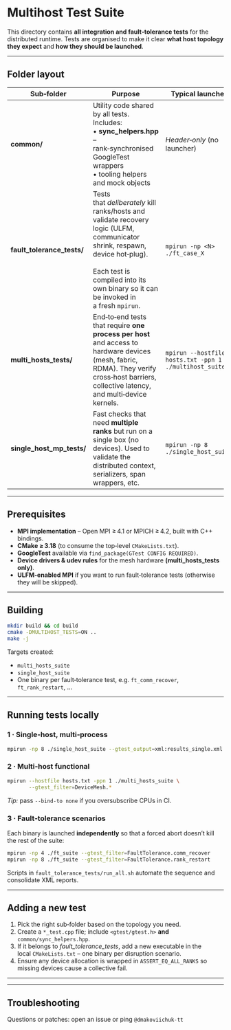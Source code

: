 # Multihost Test Suite

This directory contains **all integration and fault‑tolerance tests** for the distributed runtime.  Tests are organised to make it clear **what host topology they expect** and **how they should be launched**.

---

## Folder layout

| Sub‑folder                   | Purpose                                                                                                                                                                                                                  | Typical launcher                                       |
| ---------------------------- | ------------------------------------------------------------------------------------------------------------------------------------------------------------------------------------------------------------------------ | ------------------------------------------------------ |
| **common/**                  | Utility code shared by all tests.  Includes:<br>• **sync\_helpers.hpp** – rank‑synchronised GoogleTest wrappers<br>• tooling helpers and mock objects                                                                    | *Header‑only* (no launcher)                            |
| **fault\_tolerance\_tests/** | Tests that *deliberately* kill ranks/hosts and validate recovery logic (ULFM, communicator shrink, respawn, device hot‑plug).<br><br>Each test is compiled into its own binary so it can be invoked in a fresh `mpirun`. | `mpirun -np <N> ./ft_case_X`                           |
| **multi\_hosts\_tests/**     | End‑to‑end tests that require **one process per host** and access to hardware devices (mesh, fabric, RDMA). They verify cross‑host barriers, collective latency, and multi‑device kernels.                               | `mpirun --hostfile hosts.txt -ppn 1 ./multihost_suite` |
| **single\_host\_mp\_tests/** | Fast checks that need **multiple ranks** but run on a single box (no devices). Used to validate the distributed context, serializers, span wrappers, etc.                                                                | `mpirun -np 8 ./single_host_suite`                     |

---

## Prerequisites

* **MPI implementation** – Open MPI ≥ 4.1 or MPICH ≥ 4.2, built with C++ bindings.
* **CMake ≥ 3.18** (to consume the top‑level `CMakeLists.txt`).
* **GoogleTest** available via `find_package(GTest CONFIG REQUIRED)`.
* **Device drivers & udev rules** for the mesh hardware **(multi\_hosts\_tests only)**.
* **ULFM‑enabled MPI** if you want to run fault‑tolerance tests (otherwise they will be skipped).

---

## Building

```bash
mkdir build && cd build
cmake -DMULTIHOST_TESTS=ON ..
make -j
```

Targets created:

* `multi_hosts_suite`
* `single_host_suite`
* One binary per fault‑tolerance test, e.g. `ft_comm_recover`, `ft_rank_restart`, …

---

## Running tests locally

### 1 · Single‑host, multi‑process

```bash
mpirun -np 8 ./single_host_suite --gtest_output=xml:results_single.xml
```

### 2 · Multi‑host functional

```bash
mpirun --hostfile hosts.txt -ppn 1 ./multi_hosts_suite \
       --gtest_filter=DeviceMesh.*
```

*Tip:* pass `--bind-to none` if you oversubscribe CPUs in CI.

### 3 · Fault‑tolerance scenarios

Each binary is launched **independently** so that a forced abort doesn’t kill the rest of the suite:

```bash
mpirun -np 4 ./ft_suite --gtest_filter=FaultTolerance.comm_recover
mpirun -np 8 ./ft_suite --gtest_filter=FaultTolerance.rank_restart
```

Scripts in `fault_tolerance_tests/run_all.sh` automate the sequence and consolidate XML reports.


---

## Adding a new test

1. Pick the right sub‑folder based on the topology you need.
2. Create a `*_test.cpp` file; include `<gtest/gtest.h>` **and** `common/sync_helpers.hpp`.
3. If it belongs to *fault\_tolerance\_tests*, add a new executable in the local `CMakeLists.txt` – one binary per disruption scenario.
4. Ensure any device allocation is wrapped in `ASSERT_EQ_ALL_RANKS` so missing devices cause a collective fail.

---



---

## Troubleshooting


Questions or patches: open an issue or ping `@dmakoviichuk-tt`
